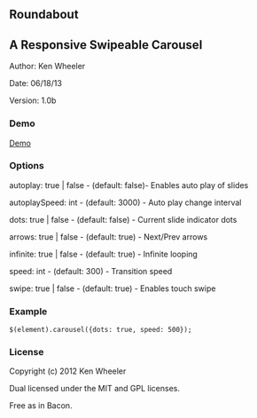 Roundabout
-------

[1]: <https://github.com/kdubbicles/roundabout>

## A Responsive Swipeable Carousel

Author: Ken Wheeler

Date: 06/18/13

Version: 1.0b

### Demo

[Demo](http://www.dubmediagroup.com/handsomejs/)

### Options

autoplay: true | false - (default: false)- Enables auto play of slides

autoplaySpeed: int - (default:  3000) - Auto play change interval

dots: true | false - (default:  false) - Current slide indicator dots

arrows: true | false - (default: true) - Next/Prev arrows

infinite: true | false - (default: true) - Infinite looping

speed: int - (default: 300) - Transition speed

swipe: true | false - (default: true) - Enables touch swipe  


### Example

`$(element).carousel({dots: true, speed: 500});`



### License

Copyright (c) 2012 Ken Wheeler

Dual licensed under the MIT and GPL licenses.

Free as in Bacon.


